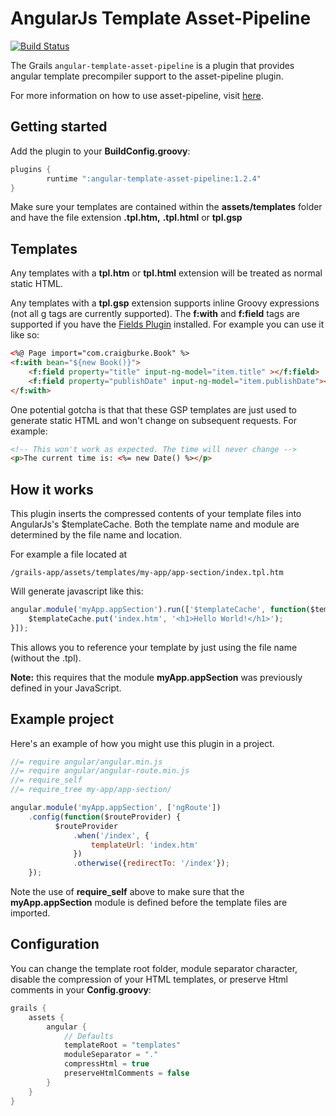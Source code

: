 AngularJs Template Asset-Pipeline
================================
[![Build Status](https://drone.io/github.com/craigburke/angular-template-asset-pipeline/status.png)](https://drone.io/github.com/craigburke/angular-template-asset-pipeline/latest)

The Grails `angular-template-asset-pipeline` is a plugin that provides angular template precompiler support to the asset-pipeline plugin.

For more information on how to use asset-pipeline, visit [here](http://www.github.com/bertramdev/asset-pipeline).

## Getting started
Add the plugin to your **BuildConfig.groovy**:
```groovy
plugins {
		runtime ":angular-template-asset-pipeline:1.2.4"
}
```
Make sure your templates are contained within the **assets/templates** folder and have the file extension **.tpl.htm,** **.tpl.html** or **tpl.gsp**

## Templates

Any templates with a **tpl.htm** or **tpl.html** extension will be treated as normal static HTML.

Any templates with a **tpl.gsp** extension supports inline Groovy expressions (not all g tags are currently supported). The **f:with** and **f:field** tags are supported if you have the [Fields Plugin](http://grails.org/plugin/fields) installed. For example you can use it like so:
```html
<%@ Page import="com.craigburke.Book" %>
<f:with bean="${new Book()}">
	<f:field property="title" input-ng-model="item.title" ></f:field>
	<f:field property="publishDate" input-ng-model="item.publishDate"></f:field>
</f:with>
```
One potential gotcha is that that these GSP templates are just used to generate static HTML and won't change on subsequent requests. For example:
```html
<!-- This won't work as expected. The time will never change -->
<p>The current time is: <%= new Date() %></p>
```

## How it works

This plugin inserts the compressed contents of your template files into AngularJs's $templateCache.
Both the template name and module are determined by the file name and location.

For example a file located at

```
/grails-app/assets/templates/my-app/app-section/index.tpl.htm
```

Will generate javascript like this:
```javascript
angular.module('myApp.appSection').run(['$templateCache', function($templateCache) {
	$templateCache.put('index.htm', '<h1>Hello World!</h1>');
}]);
```
This allows you to reference your template by just using the file name (without the .tpl).

**Note:** this requires that the module **myApp.appSection** was previously defined in your JavaScript.

## Example project
Here's an example of how you might use this plugin in a project.
```javascript
//= require angular/angular.min.js
//= require angular/angular-route.min.js
//= require_self
//= require_tree my-app/app-section/

angular.module('myApp.appSection', ['ngRoute'])
	.config(function($routeProvider) {
	      $routeProvider
	          .when('/index', {
	              templateUrl: 'index.htm'
	          })
	          .otherwise({redirectTo: '/index'});
	});
```
Note the use of **require_self** above to make sure that the **myApp.appSection** module is defined before the template files are imported.

## Configuration
You can change the template root folder, module separator character, disable the compression of your HTML templates, or preserve Html comments in your **Config.groovy**:
```groovy
grails {
	assets {
		angular {
			// Defaults
			templateRoot = "templates"
			moduleSeparator = "."
			compressHtml = true
			preserveHtmlComments = false
		}
	}
}
```
